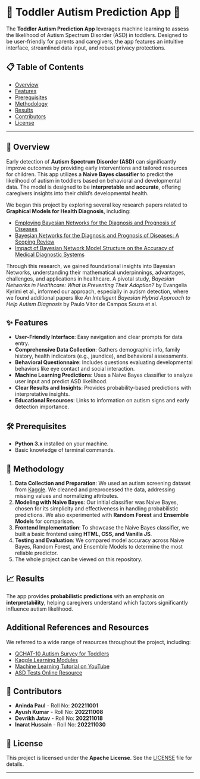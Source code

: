 # 🧩 Toddler Autism Prediction App 🧠

The **Toddler Autism Prediction App** leverages machine learning to assess the likelihood of Autism Spectrum Disorder (ASD) in toddlers. Designed to be user-friendly for parents and caregivers, the app features an intuitive interface, streamlined data input, and robust privacy protections.

## 📋 Table of Contents

- [Overview](#overview)
- [Features](#features)
- [Prerequisites](#prerequisites)
- [Methodology](#methodology)
- [Results](#results)
- [Contributors](#contributing)
- [License](#license)

---

## 📖 Overview

Early detection of **Autism Spectrum Disorder (ASD)** can significantly improve outcomes by providing early interventions and tailored resources for children. This app utilizes a **Naive Bayes classifier** to predict the likelihood of autism in toddlers based on behavioral and developmental data. The model is designed to be **interpretable** and **accurate**, offering caregivers insights into their child’s developmental health.

We began this project by exploring several key research papers related to **Graphical Models for Health Diagnosis**, including:

- [Employing Bayesian Networks for the Diagnosis and Prognosis of Diseases](https://arxiv.org/abs/2304.06400)
- [Bayesian Networks for the Diagnosis and Prognosis of Diseases: A Scoping Review](https://www.mdpi.com/2504-4990/6/2/58)
- [Impact of Bayesian Network Model Structure on the Accuracy of Medical Diagnostic Systems](https://ali-fahmi.github.io/files/papers/paper5.pdf)

Through this research, we gained foundational insights into Bayesian Networks, understanding their mathematical underpinnings, advantages, challenges, and applications in healthcare. A pivotal study, *Bayesian Networks in Healthcare: What is Preventing Their Adoption?* by Evangelia Kyrimi et al., informed our approach, especially in autism detection, where we found additional papers like *An Intelligent Bayesian Hybrid Approach to Help Autism Diagnosis* by Paulo Vitor de Campos Souza et al.

## ✨ Features

- **User-Friendly Interface**: Easy navigation and clear prompts for data entry.
- **Comprehensive Data Collection**: Gathers demographic info, family history, health indicators (e.g., jaundice), and behavioral assessments.
- **Behavioral Questionnaire**: Includes questions evaluating developmental behaviors like eye contact and social interaction.
- **Machine Learning Predictions**: Uses a Naive Bayes classifier to analyze user input and predict ASD likelihood.
- **Clear Results and Insights**: Provides probability-based predictions with interpretative insights.
- **Educational Resources**: Links to information on autism signs and early detection importance.

## 🛠️ Prerequisites

- **Python 3.x** installed on your machine.
- Basic knowledge of terminal commands.


## 🧬 Methodology

1. **Data Collection and Preparation**: We used an autism screening dataset from [Kaggle](https://www.kaggle.com/datasets/fabdelja/autism-screening-for-toddlers). We cleaned and preprocessed the data, addressing missing values and normalizing attributes.
2. **Modeling with Naive Bayes**: Our initial classifier was Naive Bayes, chosen for its simplicity and effectiveness in handling probabilistic predictions. We also experimented with **Random Forest** and **Ensemble Models** for comparison.
3. **Frontend Implementation**: To showcase the Naive Bayes classifier, we built a basic frontend using **HTML, CSS, and Vanilla JS**.
4. **Testing and Evaluation**: We compared model accuracy across Naive Bayes, Random Forest, and Ensemble Models to determine the most reliable predictor. 
5. The whole project can be viewed on this repository.

## 📈 Results

The app provides **probabilistic predictions** with an emphasis on **interpretability**, helping caregivers understand which factors significantly influence autism likelihood.

## Additional References and Resources

We referred to a wide range of resources throughout the project, including:
- [QCHAT-10 Autism Survey for Toddlers](https://www.autismalert.org/uploads/PDF/SCREENING--AUTISM--QCHAT-10%20Question%20Autism%20Survey%20for%20Toddlers.pdf)
- [Kaggle Learning Modules](https://www.kaggle.com/learn)
- [Machine Learning Tutorial on YouTube](https://www.youtube.com/watch?v=i_LwzRVP7bg)
- [ASD Tests Online Resource](https://www.asdtests.com/)

## 👥 Contributors
- **Aninda Paul** - Roll No: **202211001**
- **Ayush Kumar** - Roll No: **202211008**
- **Devrikh Jatav** - Roll No: **202211018**
- **Inarat Hussain** - Roll No: **202211030**

## 📜 License

This project is licensed under the **Apache License**. See the [LICENSE](LICENSE) file for details.

--- 
